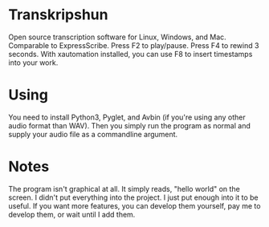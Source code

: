 # Transkripshun
Open source transcription software for Linux, Windows, and Mac. Comparable to ExpressScribe. Press F2 to play/pause. Press F4 to rewind 3 seconds. With xautomation installed, you can use F8 to insert timestamps into your work.
# Using
You need to install Python3, Pyglet, and Avbin (if you're using any other audio format than WAV). Then you simply run the program as normal and supply your audio file as a commandline argument.
# Notes
The program isn't graphical at all. It simply reads, "hello world" on the screen. I didn't put everything into the project. I just put enough into it to be useful. If you want more features, you can develop them yourself, pay me to develop them, or wait until I add them.

